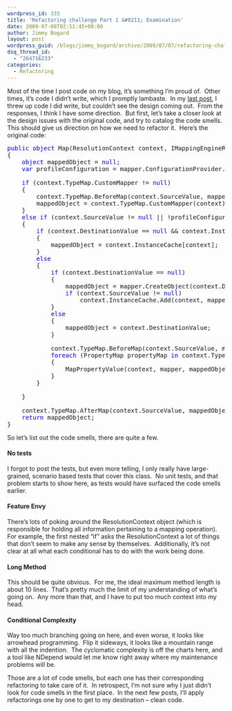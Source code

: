 ```yaml
---
wordpress_id: 333
title: 'Refactoring challenge Part 1 &#8211; Examination'
date: 2009-07-08T02:51:45+00:00
author: Jimmy Bogard
layout: post
wordpress_guid: /blogs/jimmy_bogard/archive/2009/07/07/refactoring-challenge-part-1-examination.aspx
dsq_thread_id:
  - "264716233"
categories:
  - Refactoring
---
```

Most of the time I post code on my blog, it’s something I’m proud of.&#160; Other times, it’s code I didn’t write, which I promptly lambaste.&#160; In my [last post](http://www.lostechies.com/blogs/jimmy_bogard/archive/2009/07/06/refactoring-challenge.aspx), I threw up code I did write, but couldn’t see the design coming out.&#160; From the responses, I think I have some direction.&#160; But first, let’s take a closer look at the design issues with the original code, and try to catalog the code smells.&#160; This should give us direction on how we need to refactor it.&#160; Here’s the original code:

<pre><span style="color: blue">public object </span>Map(ResolutionContext context, IMappingEngineRunner mapper)
{
    <span style="color: blue">object </span>mappedObject = <span style="color: blue">null</span>;
    <span style="color: blue">var </span>profileConfiguration = mapper.ConfigurationProvider.GetProfileConfiguration(context.TypeMap.Profile);

    <span style="color: blue">if </span>(context.TypeMap.CustomMapper != <span style="color: blue">null</span>)
    {
        context.TypeMap.BeforeMap(context.SourceValue, mappedObject);
        mappedObject = context.TypeMap.CustomMapper(context);
    }
    <span style="color: blue">else if </span>(context.SourceValue != <span style="color: blue">null </span>|| !profileConfiguration.MapNullSourceValuesAsNull)
    {
        <span style="color: blue">if </span>(context.DestinationValue == <span style="color: blue">null </span>&& context.InstanceCache.ContainsKey(context))
        {
            mappedObject = context.InstanceCache[context];
        }
        <span style="color: blue">else
        </span>{
            <span style="color: blue">if </span>(context.DestinationValue == <span style="color: blue">null</span>)
            {
                mappedObject = mapper.CreateObject(context.DestinationType);
                <span style="color: blue">if </span>(context.SourceValue != <span style="color: blue">null</span>)
                    context.InstanceCache.Add(context, mappedObject);
            }
            <span style="color: blue">else
            </span>{
                mappedObject = context.DestinationValue;
            }

            context.TypeMap.BeforeMap(context.SourceValue, mappedObject);
            <span style="color: blue">foreach </span>(PropertyMap propertyMap <span style="color: blue">in </span>context.TypeMap.GetPropertyMaps())
            {
                MapPropertyValue(context, mapper, mappedObject, propertyMap);
            }
        }

    }

    context.TypeMap.AfterMap(context.SourceValue, mappedObject);
    <span style="color: blue">return </span>mappedObject;
}</pre>

[](http://11011.net/software/vspaste)

So let’s list out the code smells, there are quite a few.

#### No tests

I forgot to post the tests, but even more telling, I only really have large-grained, scenario based tests that cover this class.&#160; No unit tests, and that problem starts to show here, as tests would have surfaced the code smells earlier.

#### Feature Envy

There’s lots of poking around the ResolutionContext object (which is responsible for holding all information pertaining to a mapping operation).&#160; For example, the first nested “if” asks the ResolutionContext a lot of things that don’t seem to make any sense by themselves.&#160; Additionally, it’s not clear at all what each conditional has to do with the work being done.

#### 

#### Long Method

This should be quite obvious.&#160; For me, the ideal maximum method length is about 10 lines.&#160; That’s pretty much the limit of my understanding of what’s going on.&#160; Any more than that, and I have to put too much context into my head.

#### Conditional Complexity

Way too much branching going on here, and even worse, it looks like arrowhead programming.&#160; Flip it sideways, it looks like a mountain range with all the indention.&#160; The cyclomatic complexity is off the charts here, and a tool like NDepend would let me know right away where my maintenance problems will be.

Those are a lot of code smells, but each one has their corresponding refactoring to take care of it.&#160; In retrospect, I’m not sure why I just didn’t look for code smells in the first place.&#160; In the next few posts, I’ll apply refactorings one by one to get to my destination – clean code.